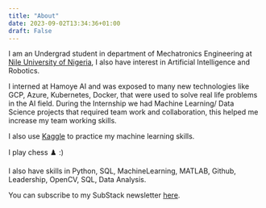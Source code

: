 ```yaml
---
title: "About"
date: 2023-09-02T13:34:36+01:00
draft: False
---
```


I am an Undergrad student in department of Mechatronics Engineering at [Nile University of Nigeria](https://www.nileuniversity.edu.ng), I also have interest in Artificial Intelligence and Robotics.

I interned at Hamoye AI and was exposed to many new technologies like GCP, Azure, Kubernetes, Docker, that were used to solve real life problems in the AI field. During the Internship we had Machine Learning/ Data Science projects that required team work and collaboration, this helped me increase my team working skills.

I also use [Kaggle](https://www.kaggle.com/chidubemndukwe) to practice my machine learning skills. 

I play chess ♟️ :) 

I also have skills in Python, SQL, MachineLearning, MATLAB, Github, Leadership, OpenCV, SQL, Data Analysis.

You can subscribe to my SubStack newsletter [here](https://ncep.substack.com/subscribe).
